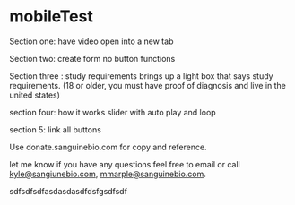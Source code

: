 mobileTest
===========

Section one: have video open into a new tab

Section two: create form no button functions

Section three : study requirements brings up a light box that says study requirements. (18 or older, you must have proof of diagnosis and live in the united states)

section four: how it works slider with auto play and loop

section 5: link all buttons

Use donate.sanguinebio.com for copy and reference.

let me know if you have any questions feel free to email or call kyle@sangiunebio.com, mmarple@sanguinebio.com.


sdfsdfsdfasdasdasdfdsfgsdfsdf